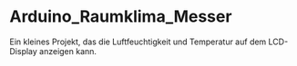 # Arduino_Raumklima_Messer
Ein kleines Projekt, das die Luftfeuchtigkeit und Temperatur auf dem LCD-Display anzeigen kann.
